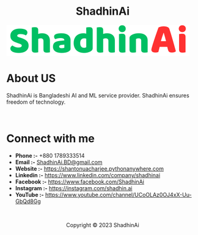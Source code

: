 <h1 align = "center">ShadhinAi</h1>
<img src="./public/media/logo/ShadhinAi.svg" alt="Shadhin Ai" title="ShadhinAi"/> <br>




# About US
<p>ShadhinAi is Bangladeshi AI and ML service provider. ShadhinAi ensures freedom of technology.</p> <br>





# Connect with me

- **Phone     :-** +880 1789333514
- **Email     :-** ShadhinAi.BD@gmail.com
- **Website   :-** https://shantonuacharjee.pythonanywhere.com
- **Linkedin  :-** https://www.linkedin.com/company/shadhinai
- **Facebook  :-** https://www.facebook.com/ShadhinAi
- **Instagram :-** https://instagram.com/shadhin.ai
- **YouTube   :-** https://www.youtube.com/channel/UCoOLAz0OJ4xX-Uu-GbQd8Gg


<br> 

<p align = "center">Copyright © 2023 ShadhinAi</p>






